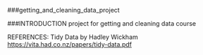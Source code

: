 ###getting_and_cleaning_data_project

###INTRODUCTION
project for getting and cleaning data course







REFERENCES:
Tidy Data by Hadley Wickham
https://vita.had.co.nz/papers/tidy-data.pdf